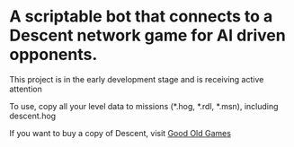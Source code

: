 # A scriptable bot that connects to a Descent network game for AI driven opponents.
This project is in the early development stage and is receiving active attention

To use, copy all your level data to missions (*.hog, *.rdl, *.msn), including descent.hog

If you want to buy a copy of Descent, visit [Good Old Games](http://www.gog.com/en/gamecard/descent_1_descent_2)
